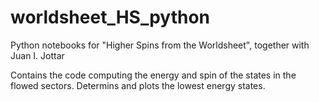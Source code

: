 # worldsheet_HS_python
Python notebooks for "Higher Spins from the Worldsheet", together with Juan I. Jottar

Contains the code computing the energy and spin of the states in the flowed sectors.
Determins and plots the lowest energy states.
